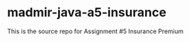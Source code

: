 madmir-java-a5-insurance
========================

This is the source repo for Assignment #5 Insurance Premium
